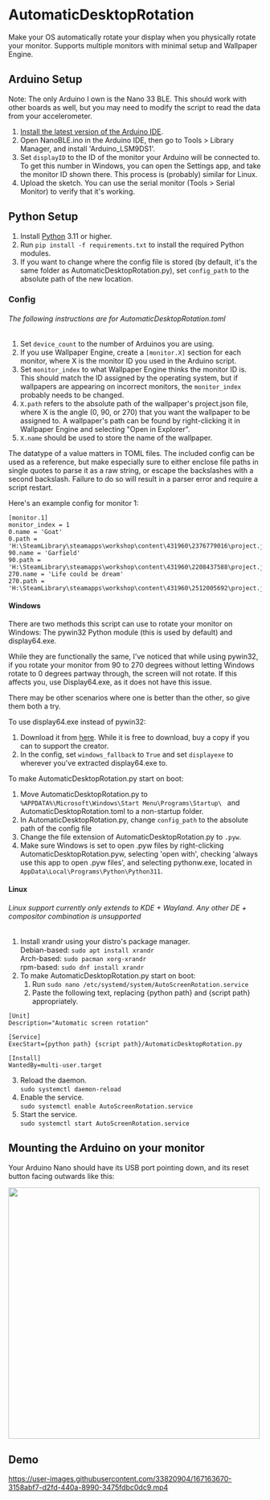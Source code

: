 # AutomaticDesktopRotation
Make your OS automatically rotate your display when you physically rotate your monitor. Supports multiple monitors with minimal setup and Wallpaper Engine.
## Arduino Setup
Note: The only Arduino I own is the Nano 33 BLE. This should work with other boards as well, but you may need to modify the script to read the data from your accelerometer. 

1. [Install the latest version of the Arduino IDE](https://www.arduino.cc/en/software).
2. Open NanoBLE.ino in the Arduino IDE, then go to Tools > Library Manager, and install 'Arduino_LSM9DS1'.
3. Set `displayID` to the ID of the monitor your Arduino will be connected to. To get this number in Windows, you can open the Settings app, and take the monitor ID shown there. This process is (probably) similar for Linux.
4. Upload the sketch. You can use the serial monitor (Tools > Serial Monitor) to verify that it's working.

## Python Setup
1. Install [Python](https://www.python.org/downloads/) 3.11 or higher.
2. Run `pip install -f requirements.txt` to install the required Python modules.
3. If you want to change where the config file is stored (by default, it's the same folder as AutomaticDesktopRotation.py), set `config_path` to the absolute path of the new location.

### Config 
###### The following instructions are for AutomaticDesktopRotation.toml
1. Set `device_count` to the number of Arduinos you are using.
2. If you use Wallpaper Engine, create a `[monitor.X]` section for each monitor, where X is the monitor ID you used in the Arduino script.
3.  Set `monitor_index` to what Wallpaper Engine thinks the monitor ID is. This should match the ID assigned by the operating system, but if wallpapers are appearing on incorrect monitors, the `monitor_index` probably needs to be changed.
4. `X.path` refers to the absolute path of the wallpaper's project.json file, where X is the angle (0, 90, or 270) that you want the wallpaper to be assigned to. A wallpaper's path can be found by right-clicking it in Wallpaper Engine and selecting "Open in Explorer". 
5. `X.name` should be used to store the name of the wallpaper.

The datatype of a value matters in TOML files. The included config can be used as a reference, but make especially sure to either enclose file paths in single quotes to parse it as a raw string, or escape the backslashes with a second backslash. Failure to do so will result in a parser error and require a script restart.

Here's an example config for monitor 1:
```
[monitor.1]
monitor_index = 1
0.name = 'Goat'
0.path = 'H:\SteamLibrary\steamapps\workshop\content\431960\2376779016\project.json'
90.name = 'Garfield'
90.path = 'H:\SteamLibrary\steamapps\workshop\content\431960\2208437588\project.json'
270.name = 'Life could be dream'
270.path = 'H:\SteamLibrary\steamapps\workshop\content\431960\2512005692\project.json'
```

#### Windows
There are two methods this script can use to rotate your monitor on Windows: The pywin32 Python module (this is used by default) and display64.exe.

While they are functionally the same, I've noticed that while using pywin32, if you rotate your monitor from 90 to 270 degrees without letting Windows
rotate to 0 degrees partway through, the screen will not rotate. If this affects you, use Display64.exe, as it does not have this issue.

There may be other scenarios where one is better than the other, so give them both a try.

To use display64.exe instead of pywin32:
1. Download it from [here](http://noeld.com/programs.asp?cat=misc#display). While it is free to download, buy a copy if you can to support the creator. 
2. In the config, set `windows_fallback` to `True` and set `displayexe` to wherever you've extracted display64.exe to.

To make AutomaticDesktopRotation.py start on boot: 
1. Move AutomaticDesktopRotation.py to `%APPDATA%\Microsoft\Windows\Start Menu\Programs\Startup\ ` and AutomaticDesktopRotation.toml to a non-startup folder.
2. In AutomaticDesktopRotation.py, change `config_path` to the absolute path of the config file
3. Change the file extension of AutomaticDesktopRotation.py to `.pyw`. 
4. Make sure Windows is set to open .pyw files by right-clicking AutomaticDesktopRotation.pyw, selecting 'open with', checking 'always use this app to open .pyw files', and selecting pythonw.exe, located in `AppData\Local\Programs\Python\Python311`. 

#### Linux
###### Linux support currently only extends to KDE + Wayland. Any other DE + compositor combination is unsupported
1. Install xrandr using your distro's package manager.<br>
Debian-based: `sudo apt install xrandr`<br>
Arch-based: `sudo pacman xorg-xrandr`<br>
rpm-based: `sudo dnf install xrandr`
2. To make AutomaticDesktopRotation.py start on boot:<br>
    1. Run `sudo nano /etc/systemd/system/AutoScreenRotation.service`
    2. Paste the following text, replacing {python path} and {script path} appropriately.
```
[Unit]
Description="Automatic screen rotation"

[Service]
ExecStart={python path} {script path}/AutomaticDesktopRotation.py

[Install]
WantedBy=multi-user.target
```
3. Reload the daemon.<br>
`sudo systemctl daemon-reload`<br>
4. Enable the service.<br>
`sudo systemctl enable AutoScreenRotation.service`<br>
5. Start the service.<br>
`sudo systemctl start AutoScreenRotation.service`<br>

## Mounting the Arduino on your monitor

Your Arduino Nano should have its USB port pointing down, and its reset button facing outwards like this:

<img src="https://user-images.githubusercontent.com/33820904/167181039-eb83da52-78ec-4961-87ce-9b6d54d1de27.jpg" width="500">


## Demo

https://user-images.githubusercontent.com/33820904/167163670-3158abf7-d2fd-440a-8990-3475fdbc0dc9.mp4

